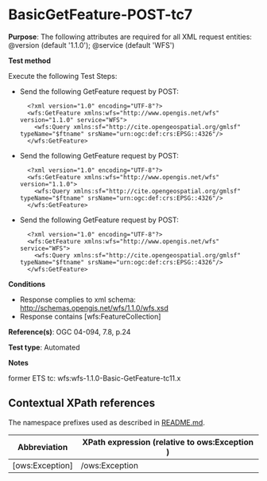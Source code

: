 # BasicGetFeature-POST-tc7

**Purpose**: The following attributes are required for all XML request entities: @version (default '1.1.0'); @service (default 'WFS')

**Test method**

Execute the following Test Steps:

* Send the following GetFeature request by POST:
 
  ```
    <?xml version="1.0" encoding="UTF-8"?>
    <wfs:GetFeature xmlns:wfs="http://www.opengis.net/wfs" version="1.1.0" service="WFS">
      <wfs:Query xmlns:sf="http://cite.opengeospatial.org/gmlsf" typeName="$ftname" srsName="urn:ogc:def:crs:EPSG::4326"/>
    </wfs:GetFeature>
  ```

* Send the following GetFeature request by POST:

  ```
    <?xml version="1.0" encoding="UTF-8"?>
    <wfs:GetFeature xmlns:wfs="http://www.opengis.net/wfs" version="1.1.0">
      <wfs:Query xmlns:sf="http://cite.opengeospatial.org/gmlsf" typeName="$ftname" srsName="urn:ogc:def:crs:EPSG::4326"/>
    </wfs:GetFeature>
  ```

* Send the following GetFeature request by POST:

  ```
    <?xml version="1.0" encoding="UTF-8"?>
    <wfs:GetFeature xmlns:wfs="http://www.opengis.net/wfs" service="WFS">
      <wfs:Query xmlns:sf="http://cite.opengeospatial.org/gmlsf" typeName="$ftname" srsName="urn:ogc:def:crs:EPSG::4326"/>
    </wfs:GetFeature>
  ```

**Conditions**

* Response complies to xml schema: http://schemas.opengis.net/wfs/1.1.0/wfs.xsd
* Response contains [wfs:FeatureCollection]



**Reference(s)**: OGC 04-094, 7.8, p.24 

**Test type**: Automated

**Notes**

former ETS tc: wfs:wfs-1.1.0-Basic-GetFeature-tc11.x


## Contextual XPath references

The namespace prefixes used as described in [README.md](./README.md#namespaces).

Abbreviation                                   |  XPath expression (relative to ows:Exception )
-----------------------------------------------| -------------------------------------------------------------------------
 [ows:Exception] | /ows:Exception

